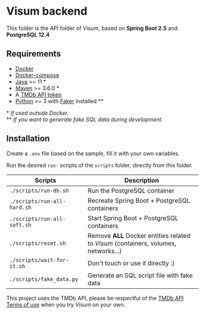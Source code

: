 # Visum backend

This folder is the API folder of _Visum_, based on __Spring Boot 2.5__ and __PostgreSQL 12.4__

## Requirements
* [Docker](https://www.docker.com/)
* [Docker-compose](https://docs.docker.com/compose/)
* [Java](https://openjdk.java.net/) >= 11 *
* [Maven](https://maven.apache.org/install.html) >= 3.6.0 *
* A [TMDb API token](https://www.themoviedb.org/documentation/api)
* [Python](https://www.python.org/) >= 3 with [Faker](https://faker.readthedocs.io/en/master/) installed **

\* _If used outside Docker._  
\** _If you want to generate fake SQL data during development._

## Installation

Create a `.env` file based on the sample, fill it with your own variables.
 
Run the desired `run-` scripts of the `scripts` folder, directly from this folder.

| Scripts                  | Description                                                                            |
|--------------------------|----------------------------------------------------------------------------------------|
| `./scripts/run-db.sh`      | Run the PostgreSQL container                                                         |
| `./scripts/run-all-hard.sh`| Recreate Spring Boot + PostgreSQL containers                                         |
| `./scripts/run-all-soft.sh`| Start Spring Boot + PostgreSQL containers                                            |
| `./scripts/reset.sh`       | Remove **ALL** Docker entities related to _Visum_ (containers, volumes, networks...) |
| `./scripts/wait-for-it.sh` | Don't touch or use it directly :)                                                    |
| `./scripts/fake_data.py`   | Generate an SQL script file with fake data                                           |
 
 This project uses the TMDb API, please be respectful of the [TMDb API Terms of use](https://www.themoviedb.org/documentation/api/terms-of-use) when you try _Visum_ on your own.
